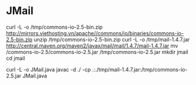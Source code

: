 # JMail
curl -L -o /tmp/commons-io-2.5-bin.zip http://mirrors.viethosting.vn/apache//commons/io/binaries/commons-io-2.5-bin.zip
unzip /tmp/commons-io-2.5-bin.zip
curl -L -o /tmp/mail-1.4.7.jar  http://central.maven.org/maven2/javax/mail/mail/1.4.7/mail-1.4.7.jar
mv /commons-io-2.5/commons-io-2.5.jar /tmp/commons-io-2.5.jar
mkdir jmail
cd jmail

curl -L -o JMail.java 
javac -d ./ -cp .:./tmp/mail-1.4.7.jar:/tmp/commons-io-2.5.jar JMail.java


